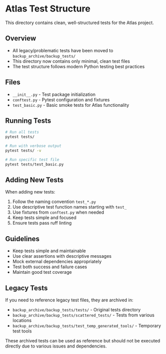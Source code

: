 # Atlas Test Structure

This directory contains clean, well-structured tests for the Atlas project.

## Overview

- All legacy/problematic tests have been moved to `backup_archive/backup_tests/`
- This directory now contains only minimal, clean test files
- The test structure follows modern Python testing best practices

## Files

- `__init__.py` - Test package initialization
- `conftest.py` - Pytest configuration and fixtures
- `test_basic.py` - Basic smoke tests for Atlas functionality

## Running Tests

```bash
# Run all tests
pytest tests/

# Run with verbose output
pytest tests/ -v

# Run specific test file
pytest tests/test_basic.py
```

## Adding New Tests

When adding new tests:

1. Follow the naming convention `test_*.py`
2. Use descriptive test function names starting with `test_`
3. Use fixtures from `conftest.py` when needed
4. Keep tests simple and focused
5. Ensure tests pass ruff linting

## Guidelines

- Keep tests simple and maintainable
- Use clear assertions with descriptive messages
- Mock external dependencies appropriately
- Test both success and failure cases
- Maintain good test coverage

## Legacy Tests

If you need to reference legacy test files, they are archived in:
- `backup_archive/backup_tests/tests/` - Original tests directory
- `backup_archive/backup_tests/scattered_tests/` - Tests from various locations
- `backup_archive/backup_tests/test_temp_generated_tools/` - Temporary test tools

These archived tests can be used as reference but should not be executed directly due to various issues and dependencies.
